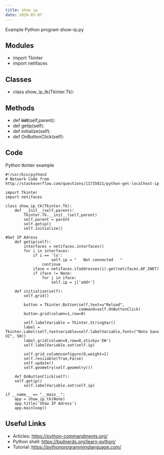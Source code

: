 ```yaml
---
title: show ip
date: 2020-05-07
---
```

Example Python program show-ip.py

## Modules

* import Tkinter
* import netifaces

## Classes

* class show_ip_tk(Tkinter.Tk):

## Methods

* def __init__(self,parent):
* def getip(self):
* def initialize(self):
* def OnButtonClick(self):

## Code

Python tkinter example

    #!/usr/bin/python2
    # Network Code from http://stackoverflow.com/questions/11735821/python-get-localhost-ip
    
    import Tkinter
    import netifaces
    
    class show_ip_tk(Tkinter.Tk):
        def __init__(self,parent):
            Tkinter.Tk.__init__(self,parent)
            self.parent = parent
            self.getip()
            self.initialize()
    
    #Get IP Adress
        def getip(self):
            interfaces = netifaces.interfaces()
            for i in interfaces:
                if i == 'lo':
                		self.ip = "   Not connected   "
                    continue
                iface = netifaces.ifaddresses(i).get(netifaces.AF_INET)
                if iface != None:
                    for j in iface:
                        self.ip = j['addr']
    
        def initialize(self):
            self.grid()
    
            button = Tkinter.Button(self,text=u"Reload",
                                    command=self.OnButtonClick)
            button.grid(column=1,row=0)
    
            self.labelVariable = Tkinter.StringVar()
            label = Tkinter.Label(self,textvariable=self.labelVariable,font=("Noto Sans UI", 50))
            label.grid(column=0,row=0,sticky='EW')
            self.labelVariable.set(self.ip)
    
            self.grid_columnconfigure(0,weight=1)
            self.resizable(True,False)
            self.update()
            self.geometry(self.geometry())      
    
        def OnButtonClick(self):
    	self.getip()
            self.labelVariable.set(self.ip)
    
    if __name__ == "__main__":
        app = show_ip_tk(None)
        app.title('Show IP Adress')
        app.mainloop()

## Useful Links

- Articles: https://python-commandments.org/
- Python shell: https://bsdnerds.org/learn-python/
- Tutorial: https://pythonprogramminglanguage.com/
